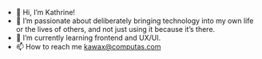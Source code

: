 - 👋 Hi, I’m Kathrine!
- 👀 I’m passionate about deliberately bringing technology into my own life or the lives of others, and not just using it because it’s there.
- 🌱 I’m currently learning frontend and UX/UI.
- 📫 How to reach me kawax@computas.com
